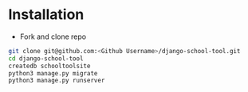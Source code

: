# Installation
* Fork and clone repo
```bash
git clone git@github.com:<Github Username>/django-school-tool.git
cd django-school-tool
createdb schooltoolsite
python3 manage.py migrate
python3 manage.py runserver
```
